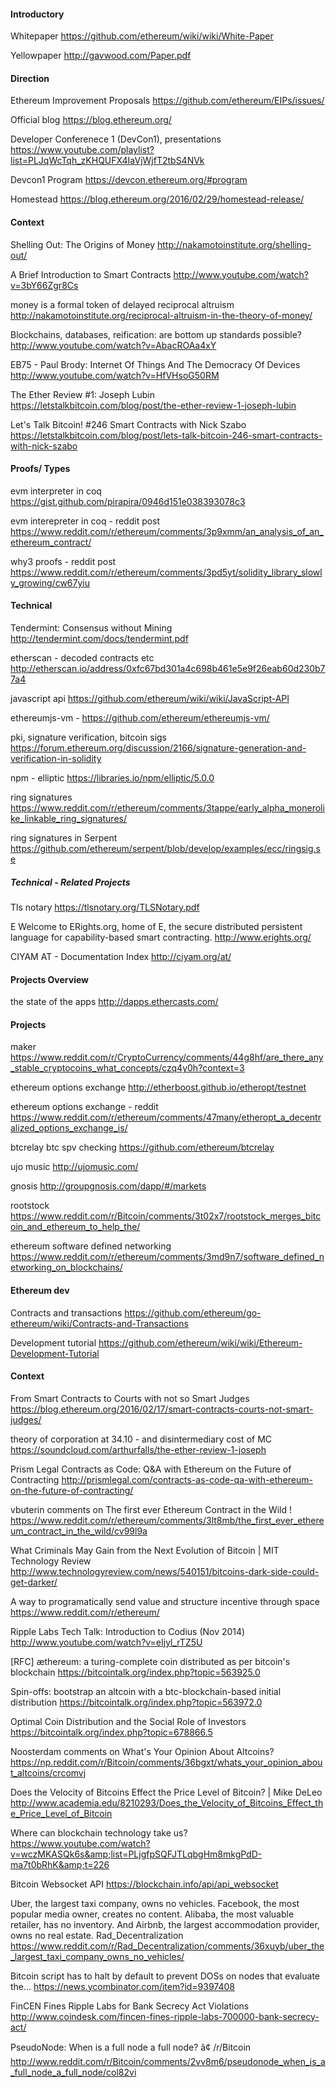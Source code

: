 
#### Introductory

Whitepaper
https://github.com/ethereum/wiki/wiki/White-Paper

Yellowpaper
http://gavwood.com/Paper.pdf


#### Direction

Ethereum Improvement Proposals
https://github.com/ethereum/EIPs/issues/

Official blog
https://blog.ethereum.org/

Developer Conferenece 1 (DevCon1), presentations
https://www.youtube.com/playlist?list=PLJqWcTqh_zKHQUFX4IaVjWjfT2tbS4NVk

Devcon1 Program
https://devcon.ethereum.org/#program

Homestead
https://blog.ethereum.org/2016/02/29/homestead-release/

#### Context

Shelling Out: The Origins of Money
http://nakamotoinstitute.org/shelling-out/

A Brief Introduction to Smart Contracts
http://www.youtube.com/watch?v=3bY66Zgr8Cs

money is a formal token of delayed reciprocal altruism
http://nakamotoinstitute.org/reciprocal-altruism-in-the-theory-of-money/


Blockchains, databases, reification: are bottom up standards possible?
http://www.youtube.com/watch?v=AbacROAa4xY

EB75 - Paul Brody: Internet Of Things And The Democracy Of Devices
http://www.youtube.com/watch?v=HfVHsoG50RM

The Ether Review #1: Joseph Lubin
https://letstalkbitcoin.com/blog/post/the-ether-review-1-joseph-lubin

Let's Talk Bitcoin! #246 Smart Contracts with Nick Szabo
https://letstalkbitcoin.com/blog/post/lets-talk-bitcoin-246-smart-contracts-with-nick-szabo


#### Proofs/ Types

evm interpreter in coq
https://gist.github.com/pirapira/0946d151e038393078c3

evm interepreter in coq - reddit post
https://www.reddit.com/r/ethereum/comments/3p9xmm/an_analysis_of_an_ethereum_contract/

why3 proofs - reddit post
https://www.reddit.com/r/ethereum/comments/3pd5yt/solidity_library_slowly_growing/cw67yiu


#### Technical

Tendermint:  Consensus without Mining
http://tendermint.com/docs/tendermint.pdf

etherscan - decoded contracts etc
http://etherscan.io/address/0xfc67bd301a4c698b461e5e9f26eab60d230b77a4

javascript api
https://github.com/ethereum/wiki/wiki/JavaScript-API

ethereumjs-vm -
https://github.com/ethereum/ethereumjs-vm/

pki, signature verification, bitcoin sigs
https://forum.ethereum.org/discussion/2166/signature-generation-and-verification-in-solidity

npm - elliptic
https://libraries.io/npm/elliptic/5.0.0

ring signatures
https://www.reddit.com/r/ethereum/comments/3tappe/early_alpha_monerolike_linkable_ring_signatures/

ring signatures in Serpent
https://github.com/ethereum/serpent/blob/develop/examples/ecc/ringsig.se


##### Technical - Related Projects

Tls notary
https://tlsnotary.org/TLSNotary.pdf

E Welcome to ERights.org, home of E, the secure distributed persistent language for capability-based smart contracting.
http://www.erights.org/

CIYAM AT - Documentation Index
http://ciyam.org/at/



#### Projects Overview

the state of the apps
http://dapps.ethercasts.com/

#### Projects

maker
https://www.reddit.com/r/CryptoCurrency/comments/44g8hf/are_there_any_stable_cryptocoins_what_concepts/czq4y0h?context=3

ethereum options exchange
http://etherboost.github.io/etheropt/testnet

ethereum options exchange - reddit
https://www.reddit.com/r/ethereum/comments/47many/etheropt_a_decentralized_options_exchange_is/

btcrelay  btc spv checking
https://github.com/ethereum/btcrelay

ujo music
http://ujomusic.com/

gnosis
http://groupgnosis.com/dapp/#/markets

rootstock
https://www.reddit.com/r/Bitcoin/comments/3t02x7/rootstock_merges_bitcoin_and_ethereum_to_help_the/

ethereum software defined networking
https://www.reddit.com/r/ethereum/comments/3md9n7/software_defined_networking_on_blockchains/


#### Ethereum dev

Contracts and transactions
https://github.com/ethereum/go-ethereum/wiki/Contracts-and-Transactions

Development tutorial
https://github.com/ethereum/wiki/wiki/Ethereum-Development-Tutorial


#### Context

From Smart Contracts to Courts with not so Smart Judges
https://blog.ethereum.org/2016/02/17/smart-contracts-courts-not-smart-judges/

theory of corporation at 34.10 - and disintermediary cost of MC
https://soundcloud.com/arthurfalls/the-ether-review-1-joseph

Prism Legal Contracts as Code: Q&amp;A with Ethereum on the Future of Contracting
http://prismlegal.com/contracts-as-code-qa-with-ethereum-on-the-future-of-contracting/

vbuterin comments on The first ever Ethereum Contract in the Wild !
https://www.reddit.com/r/ethereum/comments/3lt8mb/the_first_ever_ethereum_contract_in_the_wild/cv99l9a

What Criminals May Gain from the Next Evolution of Bitcoin | MIT Technology Review
http://www.technologyreview.com/news/540151/bitcoins-dark-side-could-get-darker/

A way to programatically send value and structure incentive through space
https://www.reddit.com/r/ethereum/

Ripple Labs Tech Talk: Introduction to Codius (Nov 2014)
http://www.youtube.com/watch?v=eIjyl_rTZ5U

[RFC] æthereum: a turing-complete coin distributed as per bitcoin's blockchain
https://bitcointalk.org/index.php?topic=563925.0

Spin-offs: bootstrap an altcoin with a btc-blockchain-based initial distribution
https://bitcointalk.org/index.php?topic=563972.0

Optimal Coin Distribution and the Social Role of Investors
https://bitcointalk.org/index.php?topic=678866.5

Noosterdam comments on What's Your Opinion About Altcoins?
https://np.reddit.com/r/Bitcoin/comments/36bgxt/whats_your_opinion_about_altcoins/crcomvj

Does the Velocity of Bitcoins Effect the Price Level of Bitcoin? | Mike DeLeo
http://www.academia.edu/8210293/Does_the_Velocity_of_Bitcoins_Effect_the_Price_Level_of_Bitcoin

Where can blockchain technology take us?
https://www.youtube.com/watch?v=wczMKASQk6s&amp;list=PLjgfpSQFJTLqbgHm8mkgPdD-ma7t0bRhK&amp;t=226

Bitcoin Websocket API
https://blockchain.info/api/api_websocket

Uber, the largest taxi company, owns no vehicles. Facebook, the most popular media owner, creates no content. Alibaba, the most valuable retailer, has no inventory. And Airbnb, the largest accommodation provider, owns no real estate. Rad_Decentralization
https://www.reddit.com/r/Rad_Decentralization/comments/36xuyb/uber_the_largest_taxi_company_owns_no_vehicles/

Bitcoin script has to halt by default to prevent DOSs on nodes that evaluate the...
https://news.ycombinator.com/item?id=9397408

FinCEN Fines Ripple Labs for Bank Secrecy Act Violations
http://www.coindesk.com/fincen-fines-ripple-labs-700000-bank-secrecy-act/

PseudoNode: When is a full node a full node? â¢ /r/Bitcoin
http://www.reddit.com/r/Bitcoin/comments/2vv8m6/pseudonode_when_is_a_full_node_a_full_node/col82vi

